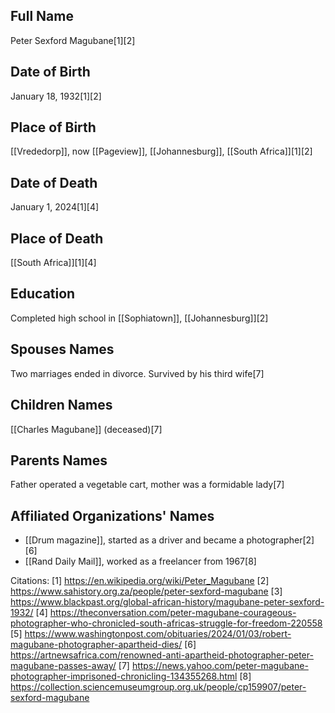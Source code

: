 ## Full Name
Peter Sexford Magubane[1][2]

## Date of Birth
January 18, 1932[1][2]

## Place of Birth
[[Vrededorp]], now [[Pageview]], [[Johannesburg]], [[South Africa]][1][2]

## Date of Death
January 1, 2024[1][4]

## Place of Death
[[South Africa]][1][4]

## Education
Completed high school in [[Sophiatown]], [[Johannesburg]][2]

## Spouses Names
Two marriages ended in divorce. Survived by his third wife[7]

## Children Names
[[Charles Magubane]] (deceased)[7]

## Parents Names
Father operated a vegetable cart, mother was a formidable lady[7]

## Affiliated Organizations' Names
- [[Drum magazine]], started as a driver and became a photographer[2][6]
- [[Rand Daily Mail]], worked as a freelancer from 1967[8]

Citations:
[1] https://en.wikipedia.org/wiki/Peter_Magubane
[2] https://www.sahistory.org.za/people/peter-sexford-magubane
[3] https://www.blackpast.org/global-african-history/magubane-peter-sexford-1932/
[4] https://theconversation.com/peter-magubane-courageous-photographer-who-chronicled-south-africas-struggle-for-freedom-220558
[5] https://www.washingtonpost.com/obituaries/2024/01/03/robert-magubane-photographer-apartheid-dies/
[6] https://artnewsafrica.com/renowned-anti-apartheid-photographer-peter-magubane-passes-away/
[7] https://news.yahoo.com/peter-magubane-photographer-imprisoned-chronicling-134355268.html
[8] https://collection.sciencemuseumgroup.org.uk/people/cp159907/peter-sexford-magubane